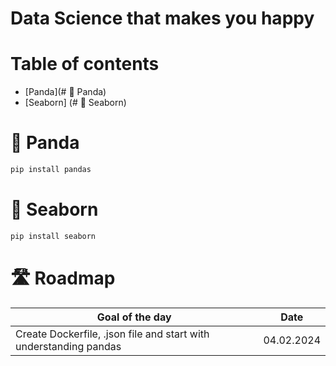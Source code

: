 # Data Science that makes you happy

# Table of contents
- [Panda](# 🐼 Panda)
- [Seaborn] (# 🌊 Seaborn)


# 🐼 Panda
```bash
pip install pandas
```

# 🌊 Seaborn
```bash
pip install seaborn
```

# 🛣️ Roadmap
|Goal of the day|Date|
|-|-|
|Create Dockerfile, .json file and start with understanding pandas|04.02.2024|

